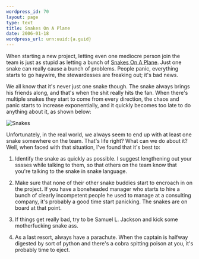 ```yaml
--- 
wordpress_id: 70
layout: page
type: text
title: Snakes On A Plane
date: 2006-01-18  
wordpress_url: urn:uuid:{a.guid}
---
```

<p>When starting a new project, letting even one mediocre person join the team is just as stupid as letting a bunch of <a href="http://www.imdb.com/title/tt0417148/" title="Snakes On A Plane">Snakes On A Plane</a>.  Just one snake can really cause a bunch of problems.  People panic, everything starts to go haywire, the stewardesses are freaking out; it's bad news.  </p>

<p>We all know that it's never just one snake though. The snake always brings his friends along, and that's when the shit really hits the fan.  When there's multiple snakes they start to come from every direction, the chaos and panic starts to increase exponentially, and it quickly becomes too late to do anything about it, as shown below:   </p>

<p><img src="http://kurt.karmalab.org/files/snakes.jpg" alt="Snakes" title="Snakes on a Plane"/></p>

<p>Unfortunately, in the real world, we always seem to end up with at least one snake somewhere on the team.  That's life right?  What can we do about it?  Well, when faced with that situation, I've found that it's best to: </p>

<ol>
<li><p>Identify the snake as quickly as possible.  I suggest lengthening out your sssses while talking to them, so that others on the team know that you're talking to the snake in snake language.</p></li>
<li><p>Make sure that none of their other snake buddies start to encroach in on the project.  If you have a boneheaded manager who starts to hire a bunch of clearly incompetent people he used to manage at a consulting company, it's probably a good time start panicking.  The snakes are on board at that point.</p></li>
<li><p>If things get really bad, try to be Samuel L. Jackson and kick some motherfucking snake ass.  </p></li>
<li><p>As a last resort, always have a parachute.  When the captain is halfway digested by sort of python and there's a cobra spitting poison at you, it's probably time to eject.</p></li>
</ol>
